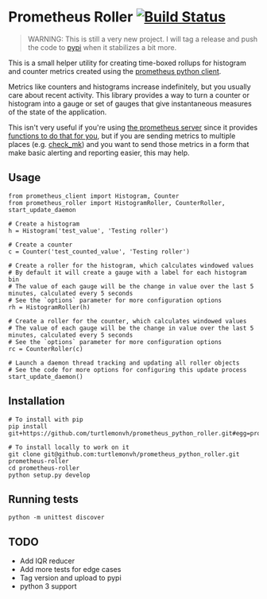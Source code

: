# Prometheus Roller [![Build Status](https://travis-ci.org/turtlemonvh/prometheus_python_roller.png?branch=master)](https://travis-ci.org/turtlemonvh/prometheus_python_roller)

> WARNING: This is still a very new project. I will tag a release and push the code to [pypi](https://pypi.python.org/pypi) when it stabilizes a bit more.

This is a small helper utility for creating time-boxed rollups for histogram and counter metrics created using the [prometheus python client](https://github.com/prometheus/client_python).

Metrics like counters and histograms increase indefinitely, but you usually care about recent activity.  This library provides a way to turn a counter or histogram into a gauge or set of gauges that give instantaneous measures of the state of the application.

This isn't very useful if you're using [the prometheus server](https://github.com/prometheus/prometheus) since it provides [functions to do that for you](https://prometheus.io/docs/querying/functions/), but if you are sending metrics to multiple places (e.g. [check_mk](https://mathias-kettner.de/checkmk_localchecks.html)) and you want to send those metrics in a form that make basic alerting and reporting easier, this may help.

## Usage

    from prometheus_client import Histogram, Counter
    from prometheus_roller import HistogramRoller, CounterRoller, start_update_daemon

    # Create a histogram
    h = Histogram('test_value', 'Testing roller')

    # Create a counter
    c = Counter('test_counted_value', 'Testing roller')

    # Create a roller for the histogram, which calculates windowed values
    # By default it will create a gauge with a label for each histogram bin
    # The value of each gauge will be the change in value over the last 5 minutes, calculated every 5 seconds
    # See the `options` parameter for more configuration options
    rh = HistogramRoller(h)

    # Create a roller for the counter, which calculates windowed values
    # The value of each gauge will be the change in value over the last 5 minutes, calculated every 5 seconds
    # See the `options` parameter for more configuration options
    rc = CounterRoller(c)

    # Launch a daemon thread tracking and updating all roller objects
    # See the code for more options for configuring this update process
    start_update_daemon()


## Installation

    # To install with pip
    pip install git+https://github.com/turtlemonvh/prometheus_python_roller.git#egg=prometheus_python_roller

    # To install locally to work on it
    git clone git@github.com:turtlemonvh/prometheus_python_roller.git prometheus-roller
    cd prometheus-roller
    python setup.py develop


## Running tests

    python -m unittest discover

## TODO

* Add IQR reducer
* Add more tests for edge cases
* Tag version and upload to pypi
* python 3 support

